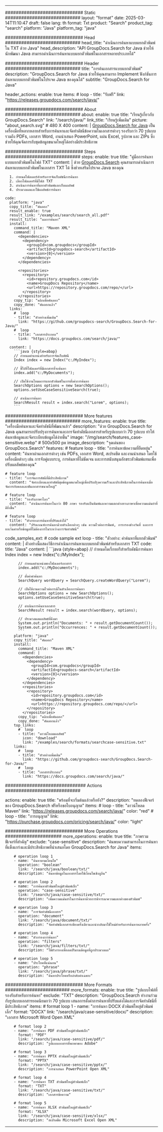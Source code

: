 
---
############################# Static ############################
layout: "format"
date:  2025-03-14T11:10:47
draft: false
lang: th
format: Txt
product: "Search"
product_tag: "search"
platform: "Java"
platform_tag: "java"

############################# Head ############################
head_title: "ดำเนินการค้นหาแบบแยกตัวพิมพ์ใน TXT ด้วย Java"
head_description: "API GroupDocs.Search for Java ช่วยให้นักพัฒนา Java สามารถดำเนินการค้นหาแบบแยกตัวพิมพ์ในเอกสารหลายประเภทได้"

############################# Header ############################
title: "การค้นเอกสารแบบแยกตัวพิมพ์" 
description: "GroupDocs.Search for Java ช่วยให้คุณสามารถ Implement ฟังก์ชันการค้นหาแบบแยกตัวพิมพ์ในโปรเจค Java ของคุณได้"
subtitle: "GroupDocs.Search for Java" 

header_actions:
  enable: true
  items:
    #  loop
    - title: "รับฟรี"
      link: "https://releases.groupdocs.com/search/java/"
      
############################# About ############################
about:
    enable: true
    title: "เรียนรู้เกี่ยวกับ GroupDocs.Search"
    link: "/search/java/"
    link_title: "เรียนรู้เพิ่มเติม"
    picture: "about_search.svg" # 480 X 400
    content: |
       [GroupDocs.Search for Java](/search/java/) เป็นเครื่องมือที่หลากหลายสำหรับการค้นหาและจัดทำดัชนีข้อความในเอกสารต่างๆ รองรับกว่า 70 รูปแบบรวมถึง PDFs, เอกสาร Word, งานนำเสนอ PowerPoint, แผ่น Excel, รูปภาพ และ ZIPs ซึ่งช่วยให้คุณจัดการกับชุดข้อมูลขนาดใหญ่ได้อย่างมีประสิทธิภาพ

############################# Steps ############################
steps:
    enable: true
    title: "คู่มือการค้นหาแบบแยกตัวพิมพ์ในไฟล์ TXT"
    content: |
      ด้วย [GroupDocs.Search](/search/java/) คุณสามารถดำเนินการค้นหาแบบแยกตัวพิมพ์ในเอกสาร TXT ได้ ซึ่งช่วยเสริมโปรเจค Java ของคุณ
      
      1. กำหนดโฟลเดอร์สำหรับการจัดเก็บดัชนีการค้นหา
      2. เลือกโฟลเดอร์ที่มีไฟล์ TXT
      3. ดำเนินการค้นหาที่แยกตัวพิมพ์และเก็บผลลัพธ์
      4. ประมวลผลและใช้ผลลัพธ์การค้นหา
   
    code:
      platform: "java"
      copy_title: "คัดลอก"
      result_enable: true
      result_link: "/examples/search/search_all.pdf"
      result_title: "ผลการค้นหา"
      install:
        command_title: "Maven XML"
        command: |
          <dependencies>
            <dependency>
              <groupId>com.groupdocs</groupId>
              <artifactId>groupdocs-search</artifactId>
              <version>{0}</version>
            </dependency>
          </dependencies>

          <repositories>
            <repository>
              <id>repository.groupdocs.com</id>
              <name>GroupDocs Repository</name>
              <url>https://repository.groupdocs.com/repo/</url>
            </repository>
          </repositories>
        copy_tip: "คลิกเพื่อคัดลอก"
        copy_done: "คัดลอกแล้ว"
      links:
        #  loop
        - title: "ตัวอย่างเพิ่มเติม"
          link: "https://github.com/groupdocs-search/GroupDocs.Search-for-Java/"
        #  loop
        - title: "เอกสารประกอบ"
          link: "https://docs.groupdocs.com/search/java/"
          
      content: |
        ```java {style=abap}
        // กำหนดตำแหน่งสำหรับการจัดเก็บดัชนี
        Index index = new Index("c:/MyIndex");

        // ชี้ไปที่โฟลเดอร์ที่มีเอกสารที่จะค้นหา
        index.add("c:/MyDocuments");

        // เปิดใช้งานโหมดการแยกตัวพิมพ์ในการตั้งค่าการค้นหา
        SearchOptions options = new SearchOptions();
        options.setUseCaseSensitiveSearch(true);

        // ดำเนินการค้นหา
        SearchResult result = index.search("Lorem", options);
        ```            

############################# More features ############################
more_features:
  enable: true
  title: "เครื่องมือค้นหาและจัดทำดัชนีที่พัฒนาแล้ว"
  description: "ด้วย GroupDocs.Search for Java คุณสามารถปรับปรุงการค้นหาและการจัดทำดัชนีเอกสารสำหรับรูปแบบกว่า 70 รูปแบบ ทำให้ค้นหาข้อมูลและจัดระเบียบข้อมูลได้ง่ายขึ้น"
  image: "/img/search/features_case-sensitive.webp" # 500x500 px
  image_description: "จุดเด่นของ GroupDocs.Search"
  features:
    # feature loop
    - title: "การค้นหาข้อความที่ยืดหยุ่น"
      content: "ค้นหาผ่านเอกสารต่างๆ เช่น PDFs, เอกสาร Word, สเปรดชีต และงานนำเสนอ โดยใช้เครื่องมือต่างๆ เช่น การจับคู่แบบระบุ, การค้นหาที่ไม่ชัดเจน และการสนับสนุนอักขระตัวพิมพ์แทนเพื่อปรับผลลัพธ์ของคุณ"

    # feature loop
    - title: "การจัดการดัชนีที่มีประสิทธิภาพ"
      content: "จัดระเบียบและทำดัชนีชุดข้อมูลขนาดใหญ่เพื่อปรับปรุงความเร็วและประสิทธิภาพในการค้นหาเมื่อจัดการกับคอลเลกชันเอกสารขนาดใหญ่"

    # feature loop
    - title: "รองรับภาษาโลก"
      content: "ดำเนินการค้นหาในกว่า 80 ภาษา รองรับแป้นพิมพ์และความแตกต่างทางภาษาเพื่อความแม่นยำที่ดียิ่งขึ้น"

    # feature loop
    - title: "ตัวกรองการค้นหาที่ปรับแต่งได้"
      content: "ปรับเกณฑ์การค้นหาด้วยตัวเลือกต่างๆ เช่น ความไวต่อการพิมพ์, การกรองช่วงวันที่ และการยกเว้นคำหรือข้อมูลที่ไม่ต้องการในระหว่างการจัดทำดัชนี"
      
  code_samples_ext:
    # code sample ext loop
    - title: "ตัวอย่าง: คำค้นหาที่แยกตัวพิมพ์"
      content: |
        ตัวอย่างนี้แสดงวิธีการดำเนินการค้นหาแบบแยกตัวพิมพ์สำหรับเอกสาร TXT
      code:
        title: "Java"
        content: |
          ```java {style=abap}
          // กำหนดไดเร็กทอรีสำหรับดัชนีการค้นหา
          Index index = new Index("c:/MyIndex");
              
          // กำหนดตำแหน่งของโฟลเดอร์เอกสาร
          index.add("c:/MyDocuments");

          // ตั้งค่าคำค้นหา
          SearchQuery wordQuery = SearchQuery.createWordQuery("Lorem");

          // เปิดใช้งานความไวต่อกรณีในตัวเลือกการค้นหา
          SearchOptions options = new SearchOptions();
          options.setUseCaseSensitiveSearch(true);

          // ดำเนินการค้นหาเอกสาร
          SearchResult result = index.search(wordQuery, options);
          
          // ประมวลผลผลลัพธ์ที่ดึงมา
          System.out.println("Documents: " + result.getDocumentCount());
          System.out.println("Occurrences: " + result.getDocumentCount());
          ```
        platform: "java"
        copy_title: "คัดลอก"
        install:
          command_title: "Maven XML"
          command: |
            <dependencies>
              <dependency>
                <groupId>com.groupdocs</groupId>
                <artifactId>groupdocs-search</artifactId>
                <version>{0}</version>
              </dependency>
            </dependencies>
            <repositories>
              <repository>
                <id>repository.groupdocs.com</id>
                <name>GroupDocs Repository</name>
                <url>https://repository.groupdocs.com/repo/</url>
              </repository>
            </repositories>
          copy_tip: "คลิกเพื่อคัดลอก"
          copy_done: "คัดลอกแล้ว"
        top_links:
          #  loop
          - title: "ดาวน์โหลดผลลัพธ์"
            icon: "download"
            link: "/examples/search/formats/searchcase-sensitive.txt"
        links:
          #  loop
          - title: "ตัวอย่างเพิ่มเติม"
            link: "https://github.com/groupdocs-search/GroupDocs.Search-for-Java/"
          #  loop
          - title: "เอกสารประกอบ"
            link: "https://docs.groupdocs.com/search/java/"
            

            


############################## Actions ############################

actions:
  enable: true
  title: "พร้อมที่จะเริ่มต้นแล้วหรือยัง?"
  description: "ทดลองฟีเจอร์ของ GroupDocs.Search ฟรีหรือขอใบอนุญาต"
  items:
    #  loop
    - title: "ดาวน์โหลด Maven"
      link: "https://releases.groupdocs.com/search/java/"
      color: "red"
        #  loop
    - title: "การอนุญาต"
      link: "https://purchase.groupdocs.com/pricing/search/java/"
      color: "light"


############################# More Operations #####################
more_operations:
    enable: true
    title: "ภาพรวมฟีเจอร์ที่สำคัญ"
    exclude: "case-sensitive"
    description: "ค้นพบความสามารถในการค้นหาที่แข็งแกร่งและมีประสิทธิภาพที่นำเสนอโดย GroupDocs.Search for Java"
    items: 
          
        # operation loop 1
        - name: "ค้นหาตามเงื่อนไข"
          operation: "boolean"
          link: "/search/java/boolean/txt/"
          description: "ค้นหาข้อมูลในเอกสารโดยใช้เงื่อนไขเชิงบูลีน"

        # operation loop 2
        - name: "การค้นหาตัวพิมพ์ใหญ่ตัวพิมพ์เล็ก"
          operation: "case-sensitive"
          link: "/search/java/case-sensitive/txt/"
          description: "เพิ่มความแม่นยำในการค้นหาด้วยการพิจารณาความแตกต่างของตัวพิมพ์"

        # operation loop 3
        - name: "การจัดทำดัชนีเอกสาร"
          operation: "document"
          link: "/search/java/document/txt/"
          description: "จัดทำดัชนีเอกสารเพียงครั้งเดียวและนำกลับมาใช้ใหม่สำหรับการค้นหาหลายครั้ง"

        # operation loop 4
        - name: "ตัวกรองการค้นหา"
          operation: "filters"
          link: "/search/java/filters/txt/"
          description: "ใช้ตัวกรองเพื่อลดปริมาณข้อมูลที่ถูกประมวลผล"

        # operation loop 5
        - name: "ประโยคที่แน่นอน"
          operation: "phrase"
          link: "/search/java/phrase/txt/"
          description: "ค้นหาประโยคหรือลำดับคำเฉพาะ"
          
        
          
############################# More Formats ########################
more_formats:
    enable: true
    title: "รูปแบบไฟล์ที่รองรับสำหรับการค้นหา"
    exclude: "TXT"
    description: "GroupDocs.Search ทำงานร่วมกับรูปแบบเอกสารยอดนิยมกว่า 70 รูปแบบ เสนอการตั้งค่าการค้นหาที่ปรับแต่งได้และการจัดทำดัชนีที่มีประสิทธิภาพ"
    items: 
        # format loop 1
        - name: "การค้นหา DOCX ตัวพิมพ์ใหญ่ตัวพิมพ์เล็ก"
          format: "DOCX"
          link: "/search/java/case-sensitive/docx/"
          description: "เอกสาร Microsoft Word Open XML"
          
        # format loop 2
        - name: "การค้นหา PDF ตัวพิมพ์ใหญ่ตัวพิมพ์เล็ก"
          format: "PDF"
          link: "/search/java/case-sensitive/pdf/"
          description: "รูปแบบเอกสารที่พกพาของ Adobe"
          
        # format loop 3
        - name: "การค้นหา PPTX ตัวพิมพ์ใหญ่ตัวพิมพ์เล็ก"
          format: "PPTX"
          link: "/search/java/case-sensitive/pptx/"
          description: "การนำเสนอ PowerPoint Open XML"

        # format loop 4
        - name: "การค้นหา TXT ตัวพิมพ์ใหญ่ตัวพิมพ์เล็ก"
          format: "TXT"
          link: "/search/java/case-sensitive/txt/"
          description: "เอกสารข้อความ"
          
        # format loop 5
        - name: "การค้นหา XLSX ตัวพิมพ์ใหญ่ตัวพิมพ์เล็ก"
          format: "XLSX"
          link: "/search/java/case-sensitive/xlsx/"
          description: "สเปรดชีต Microsoft Excel Open XML"
  

---